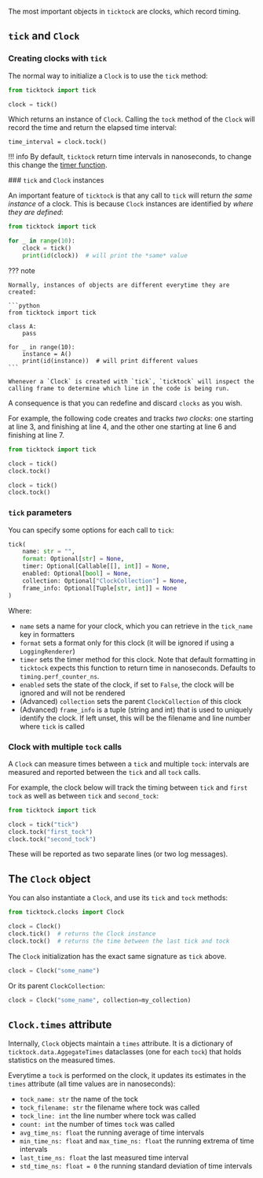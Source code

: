 
The most important objects in `ticktock` are clocks, which record timing.
## `tick` and `Clock`

### Creating clocks with `tick`

The normal way to initialize a `Clock` is to use the `tick` method:

```python
from ticktock import tick

clock = tick()
```

Which returns an instance of `Clock`. Calling the `tock` method of the `Clock` will record the time and return the elapsed time interval:

```
time_interval = clock.tock()
```

!!! info
    By default, `ticktock` return time intervals in nanoseconds, to change this change the [timer function](#timer-function).


### `tick` and `Clock` instances

An important feature of `ticktock` is that any call to `tick` will return *the same instance* of a clock. This is because `Clock` instances are identified by *where they are defined*:

```python
from ticktock import tick

for _ in range(10):
    clock = tick()
    print(id(clock))  # will print the *same* value
```

??? note

    Normally, instances of objects are different everytime they are created:

    ```python
    from ticktock import tick

    class A:
        pass

    for _ in range(10):
        instance = A()
        print(id(instance))  # will print different values
    ```

    Whenever a `Clock` is created with `tick`, `ticktock` will inspect the calling frame to determine which line in the code is being run. 

A consequence is that you can redefine and discard `clocks` as you wish. 

For example, the following code creates and tracks *two clocks*: one starting at line 3, and finishing at line 4, and the other one starting at line 6 and finishing at line 7.

``` python linenums="1"
from ticktock import tick

clock = tick()
clock.tock()

clock = tick()
clock.tock()
```

### `tick` parameters

You can specify some options for each call to `tick`: 
```python
tick(
    name: str = "",
    format: Optional[str] = None,
    timer: Optional[Callable[[], int]] = None,
    enabled: Optional[bool] = None,
    collection: Optional["ClockCollection"] = None,
    frame_info: Optional[Tuple[str, int]] = None
)
```

Where:

- `name` sets a name for your clock, which you can retrieve in the `tick_name` key in formatters
- `format` sets a format only for this clock (it will be ignored if using a `LoggingRenderer`)
- `timer` sets the timer method for this clock. Note that default formatting in `ticktock` expects this function to return time in nanoseconds. Defaults to `timing.perf_counter_ns`.
- `enabled` sets the state of the clock, if set to `False`, the clock will be ignored and will not be rendered
- (Advanced) `collection` sets the parent `ClockCollection` of this clock
- (Advanced) `frame_info` is a tuple (string and int) that is used to uniquely identify the clock. If left unset, this will be the filename and line number where `tick` is called


### Clock with multiple `tock` calls

A `Clock` can measure times between a `tick` and multiple `tock`: intervals are measured and reported between the `tick` and all `tock` calls.

For example, the clock below will track the timing between `tick` and `first tock` as well as between `tick` and `second_tock`:

```python
from ticktock import tick

clock = tick("tick")
clock.tock("first_tock")
clock.tock("second_tock")
```

These will be reported as two separate lines (or two log messages).


## The `Clock` object

You can also instantiate a `Clock`, and use its `tick` and `tock` methods:

```python
from ticktock.clocks import Clock

clock = Clock()
clock.tick()  # returns the Clock instance
clock.tock()  # returns the time between the last tick and tock
```

The `Clock` initialization has the exact same signature as `tick` above.
```python
clock = Clock("some_name")
```

Or its parent `ClockCollection`:
```python
clock = Clock("some_name", collection=my_collection)
```

## `Clock.times` attribute

Internally, `Clock` objects maintain a `times` attribute. It is a dictionary of `ticktock.data.AggegateTimes` dataclasses (one for each `tock`) that holds statistics on the measured times.

Everytime a `tock` is performed on the clock, it updates its estimates in the `times` attribute (all time values are in nanoseconds):

- `tock_name: str` the name of the tock
- `tock_filename: str` the filename where tock was called
- `tock_line: int` the line number where tock was called
- `count: int` the number of times `tock` was called
- `avg_time_ns: float` the running average of time intervals
- `min_time_ns: float` and `max_time_ns: float` the running extrema of time intervals
- `last_time_ns: float` the last measured time interval
- `std_time_ns: float = 0` the running standard deviation of  time intervals
